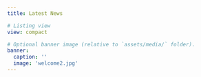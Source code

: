 ```yaml
---
title: Latest News

# Listing view
view: compact

# Optional banner image (relative to `assets/media/` folder).
banner:
  caption: ''
  image: 'welcome2.jpg'
---
```

